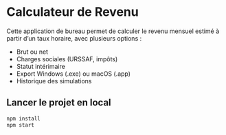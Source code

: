 # Calculateur de Revenu

Cette application de bureau permet de calculer le revenu mensuel estimé à partir d’un taux horaire, avec plusieurs options :
- Brut ou net
- Charges sociales (URSSAF, impôts)
- Statut intérimaire
- Export Windows (.exe) ou macOS (.app)
- Historique des simulations

## Lancer le projet en local

```bash
npm install
npm start
